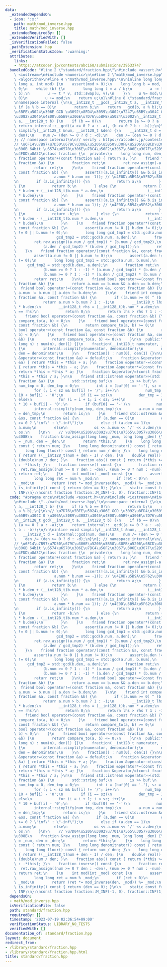 ```yaml
---
data:
  _extendedDependsOn:
  - icon: ':x:'
    path: math/mod_inverse.hpp
    title: math/mod_inverse.hpp
  _extendedRequiredBy: []
  _extendedVerifiedWith: []
  _isVerificationFailed: false
  _pathExtension: hpp
  _verificationStatusIcon: ':warning:'
  attributes:
    links:
    - https://atcoder.jp/contests/abc168/submissions/39533747
  bundledCode: "#line 2 \"standard/fraction.hpp\"\n#include <assert.h>\n\n#include\
    \ <iostream>\n#include <numeric>\n\n#line 2 \"math/mod_inverse.hpp\"\n#include\
    \ <algorithm>\n#line 4 \"math/mod_inverse.hpp\"\n\ninline long long mod_inverse(long\
    \ long a, int mod) {\n    assert(mod > 0);\n    long long b = mod, u = 1, v =\
    \ 0;\n    while (b) {\n        long long t = a / b;\n        a -= t * b, std::swap(a,\
    \ b);\n        u -= t * v, std::swap(u, v);\n    }\n    u %= mod;\n    if (u <\
    \ 0)\n        u += mod;\n    return u;\n}\n#line 8 \"standard/fraction.hpp\"\n\
    \nnamespace internal {\n\n__int128_t __gcd(__int128_t a, __int128_t b) {\n   \
    \ if (a % b == 0)\n        return b;\n    return __gcd(b, a % b);\n}\n\n// \u7D76\
    \u5BFE\u5024\u306E GCD \u3092\u8FD4\u3059\u3002\u7247\u65B9\u304C 0 \u306A\u3089\
    \u3082\u3046\u4E00\u65B9\u306E\u7D76\u5BFE\u5024\u3002\n__int128_t gcd(__int128_t\
    \ a, __int128_t b) {\n    if (b == 0)\n        return (a >= 0 ? a : -a);\n   \
    \ return internal::__gcd((a >= 0 ? a : -a), (b >= 0 ? b : -b));\n}\n\ninline void\
    \ simplify(__int128_t &num, __int128_t &den) {\n    __int128_t d = internal::gcd(num,\
    \ den);\n    num /= (den >= 0 ? d : -d);\n    den /= (den >= 0 ? d : -d);\n}\n\
    }; // namespace internal\n\n// verify : https://atcoder.jp/contests/abc168/submissions/39533747\n\
    // \u6F14\u7B97\u7D50\u679C\u306E\u5206\u5B50\u30FB\u5206\u6BCD\u304C\u3068\u3082\
    \u306B 64bit \u6574\u6570\u306E\u7BC4\u56F2\u3067\u306E\u307F\u52D5\u4F5C\u3092\
    \u4FDD\u8A3C\nclass fraction {\n  private:\n    long long num, den;\n\n    friend\
    \ fraction operator+(const fraction &a) { return a; }\n    friend fraction operator-(const\
    \ fraction &a) {\n        fraction ret;\n        ret.raw_assign(-a.num, a.den);\n\
    \        return ret;\n    }\n\n    friend fraction operator+(const fraction &a,\
    \ const fraction &b) {\n        assert(!(a.is_infinity() && b.is_infinity() &&\n\
    \                 a.num * b.num == -1)); // \u4E0D\u5B9A\u5F62\u306F\u30C0\u30E1\
    \n        if (a.is_infinity()) {\n            return a;\n        } else if (b.is_infinity())\
    \ {\n            return b;\n        } else {\n            return {(__int128_t)a.num\
    \ * b.den + (__int128_t)b.num * a.den,\n                    (__int128_t)a.den\
    \ * b.den};\n        }\n    }\n    friend fraction operator-(const fraction &a,\
    \ const fraction &b) {\n        assert(!(a.is_infinity() && b.is_infinity() &&\n\
    \                 a.num * b.num == 1)); // \u4E0D\u5B9A\u5F62\u306F\u30C0\u30E1\
    \n        if (a.is_infinity()) {\n            return a;\n        } else if (b.is_infinity())\
    \ {\n            return -b;\n        } else {\n            return {(__int128_t)a.num\
    \ * b.den - (__int128_t)b.num * a.den,\n                    (__int128_t)a.den\
    \ * b.den};\n        }\n    }\n    friend fraction operator*(const fraction &a,\
    \ const fraction &b) {\n        assert(a.num != 0 || b.den != 0);\n        assert(a.den\
    \ != 0 || b.num != 0);\n        long long gcd_tmp1 = std::gcd(a.num, b.den),\n\
    \                  gcd_tmp2 = std::gcd(b.num, a.den);\n        fraction ret;\n\
    \        ret.raw_assign((a.num / gcd_tmp1) * (b.num / gcd_tmp2),\n           \
    \            (a.den / gcd_tmp2) * (b.den / gcd_tmp1));\n        return ret;\n\
    \    }\n    friend fraction operator/(const fraction &a, const fraction &b) {\n\
    \        assert(a.num != 0 || b.num != 0);\n        assert(a.den != 0 || b.den\
    \ != 0);\n        long long gcd_tmp1 = std::gcd(a.num, b.num),\n             \
    \     gcd_tmp2 = std::gcd(b.den, a.den);\n        fraction ret;\n        ret.raw_assign(\n\
    \            (b.num >= 0 ? 1 : -1) * (a.num / gcd_tmp1) * (b.den / gcd_tmp2),\n\
    \            (b.num >= 0 ? 1 : -1) * (a.den / gcd_tmp2) * (b.num / gcd_tmp1));\n\
    \        return ret;\n    }\n\n    friend bool operator==(const fraction &a, const\
    \ fraction &b) {\n        return a.num == b.num && a.den == b.den;\n    }\n  \
    \  friend bool operator!=(const fraction &a, const fraction &b) {\n        return\
    \ a.num != b.num || a.den != b.den;\n    }\n\n    friend int compare_to(const\
    \ fraction &a, const fraction &b) {\n        if ((a.num >= 0) ^ (b.num >= 0))\n\
    \            return a.num > b.num ? 1 : -1;\n        __int128_t lhs = (__int128_t)a.num\
    \ * b.den;\n        __int128_t rhs = (__int128_t)b.num * a.den;\n        if (lhs\
    \ == rhs)\n            return 0;\n        return lhs > rhs ? 1 : -1;\n    }\n\n\
    \    friend bool operator>(const fraction &a, const fraction &b) {\n        return\
    \ compare_to(a, b) > 0;\n    }\n    friend bool operator>=(const fraction &a,\
    \ const fraction &b) {\n        return compare_to(a, b) >= 0;\n    }\n    friend\
    \ bool operator<(const fraction &a, const fraction &b) {\n        return compare_to(a,\
    \ b) < 0;\n    }\n    friend bool operator<=(const fraction &a, const fraction\
    \ &b) {\n        return compare_to(a, b) <= 0;\n    }\n\n  public:\n    fraction(long\
    \ long n) : num(n), den(1) {}\n    fraction(__int128_t numerator, __int128_t denominator)\
    \ {\n        internal::simplify(numerator, denominator);\n        num = numerator,\
    \ den = denominator;\n    }\n    fraction() : num(0), den(1) {}\n\n    fraction\
    \ &operator=(const fraction &a) = default;\n    fraction &operator+=(const fraction\
    \ &a) { return *this = *this + a; }\n    fraction &operator-=(const fraction &a)\
    \ { return *this = *this - a; }\n    fraction &operator*=(const fraction &a) {\
    \ return *this = *this * a; }\n    fraction &operator/=(const fraction &a) { return\
    \ *this = *this / a; }\n\n    friend std::istream &operator>>(std::istream &is,\
    \ fraction &a) {\n        std::string buf;\n        is >> buf;\n        __int128_t\
    \ num_tmp = 0, den_tmp = 0;\n        int i = (buf[0] == '-'), sz = buf.size();\n\
    \        for (; i < sz && buf[i] != '/'; i++)\n            num_tmp = num_tmp *\
    \ 10 + buf[i] - '0';\n        if (i == sz)\n            den_tmp = 1;\n       \
    \ else\n            for (i = i + 1; i < sz; i++)\n                den_tmp = den_tmp\
    \ * 10 + buf[i] - '0';\n        if (buf[0] == '-')\n            num_tmp *= -1;\n\
    \        internal::simplify(num_tmp, den_tmp);\n        a.num = num_tmp, a.den\
    \ = den_tmp;\n        return is;\n    }\n    friend std::ostream &operator<<(std::ostream\
    \ &os, const fraction &a) {\n        if (a.den == 0)\n            os << (a.num\
    \ >= 0 ? \"inf\" : \"-inf\");\n        else if (a.den == 1)\n            os <<\
    \ a.num;\n        else\n            os << a.num << '/' << a.den;\n        return\
    \ os;\n    }\n\n    // \u7D04\u5206\u3092\u7701\u7565\u3057\u3066\u4EE3\u5165\u3059\
    \u308B\n    fraction &raw_assign(long long _num, long long _den) {\n        num\
    \ = _num, den = _den;\n        return *this;\n    }\n    long long numerator()\
    \ const { return num; }\n    long long denomitnator() const { return den; }\n\
    \    long long floor() const { return num / den; }\n    long long ceil() const\
    \ { return ((__int128_t)num + den - 1) / den; }\n    double real() const { return\
    \ (double)num / den; }\n    fraction abs() const { return (*this >= 0 ? *this\
    \ : -*this); }\n    fraction inverse() const {\n        fraction ret;\n      \
    \  ret.raw_assign((num >= 0 ? den : -den), (num >= 0 ? num : -num));\n       \
    \ return ret;\n    }\n    int mod(int _mod) const {\n        assert(_mod > 0);\n\
    \        long long ret = num % _mod;\n        if (ret < 0)\n            ret +=\
    \ _mod;\n        return (ret *= mod_inverse(den, _mod)) %= _mod;\n    }\n    bool\
    \ is_infinity() const { return (den == 0); }\n\n    static const fraction M_INF,\
    \ INF;\n};\nconst fraction fraction::M_INF(-1, 0), fraction::INF(1, 0);\n"
  code: "#pragma once\n#include <assert.h>\n\n#include <iostream>\n#include <numeric>\n\
    \n#include \"../math/mod_inverse.hpp\"\n\nnamespace internal {\n\n__int128_t __gcd(__int128_t\
    \ a, __int128_t b) {\n    if (a % b == 0)\n        return b;\n    return __gcd(b,\
    \ a % b);\n}\n\n// \u7D76\u5BFE\u5024\u306E GCD \u3092\u8FD4\u3059\u3002\u7247\
    \u65B9\u304C 0 \u306A\u3089\u3082\u3046\u4E00\u65B9\u306E\u7D76\u5BFE\u5024\u3002\
    \n__int128_t gcd(__int128_t a, __int128_t b) {\n    if (b == 0)\n        return\
    \ (a >= 0 ? a : -a);\n    return internal::__gcd((a >= 0 ? a : -a), (b >= 0 ?\
    \ b : -b));\n}\n\ninline void simplify(__int128_t &num, __int128_t &den) {\n \
    \   __int128_t d = internal::gcd(num, den);\n    num /= (den >= 0 ? d : -d);\n\
    \    den /= (den >= 0 ? d : -d);\n}\n}; // namespace internal\n\n// verify : https://atcoder.jp/contests/abc168/submissions/39533747\n\
    // \u6F14\u7B97\u7D50\u679C\u306E\u5206\u5B50\u30FB\u5206\u6BCD\u304C\u3068\u3082\
    \u306B 64bit \u6574\u6570\u306E\u7BC4\u56F2\u3067\u306E\u307F\u52D5\u4F5C\u3092\
    \u4FDD\u8A3C\nclass fraction {\n  private:\n    long long num, den;\n\n    friend\
    \ fraction operator+(const fraction &a) { return a; }\n    friend fraction operator-(const\
    \ fraction &a) {\n        fraction ret;\n        ret.raw_assign(-a.num, a.den);\n\
    \        return ret;\n    }\n\n    friend fraction operator+(const fraction &a,\
    \ const fraction &b) {\n        assert(!(a.is_infinity() && b.is_infinity() &&\n\
    \                 a.num * b.num == -1)); // \u4E0D\u5B9A\u5F62\u306F\u30C0\u30E1\
    \n        if (a.is_infinity()) {\n            return a;\n        } else if (b.is_infinity())\
    \ {\n            return b;\n        } else {\n            return {(__int128_t)a.num\
    \ * b.den + (__int128_t)b.num * a.den,\n                    (__int128_t)a.den\
    \ * b.den};\n        }\n    }\n    friend fraction operator-(const fraction &a,\
    \ const fraction &b) {\n        assert(!(a.is_infinity() && b.is_infinity() &&\n\
    \                 a.num * b.num == 1)); // \u4E0D\u5B9A\u5F62\u306F\u30C0\u30E1\
    \n        if (a.is_infinity()) {\n            return a;\n        } else if (b.is_infinity())\
    \ {\n            return -b;\n        } else {\n            return {(__int128_t)a.num\
    \ * b.den - (__int128_t)b.num * a.den,\n                    (__int128_t)a.den\
    \ * b.den};\n        }\n    }\n    friend fraction operator*(const fraction &a,\
    \ const fraction &b) {\n        assert(a.num != 0 || b.den != 0);\n        assert(a.den\
    \ != 0 || b.num != 0);\n        long long gcd_tmp1 = std::gcd(a.num, b.den),\n\
    \                  gcd_tmp2 = std::gcd(b.num, a.den);\n        fraction ret;\n\
    \        ret.raw_assign((a.num / gcd_tmp1) * (b.num / gcd_tmp2),\n           \
    \            (a.den / gcd_tmp2) * (b.den / gcd_tmp1));\n        return ret;\n\
    \    }\n    friend fraction operator/(const fraction &a, const fraction &b) {\n\
    \        assert(a.num != 0 || b.num != 0);\n        assert(a.den != 0 || b.den\
    \ != 0);\n        long long gcd_tmp1 = std::gcd(a.num, b.num),\n             \
    \     gcd_tmp2 = std::gcd(b.den, a.den);\n        fraction ret;\n        ret.raw_assign(\n\
    \            (b.num >= 0 ? 1 : -1) * (a.num / gcd_tmp1) * (b.den / gcd_tmp2),\n\
    \            (b.num >= 0 ? 1 : -1) * (a.den / gcd_tmp2) * (b.num / gcd_tmp1));\n\
    \        return ret;\n    }\n\n    friend bool operator==(const fraction &a, const\
    \ fraction &b) {\n        return a.num == b.num && a.den == b.den;\n    }\n  \
    \  friend bool operator!=(const fraction &a, const fraction &b) {\n        return\
    \ a.num != b.num || a.den != b.den;\n    }\n\n    friend int compare_to(const\
    \ fraction &a, const fraction &b) {\n        if ((a.num >= 0) ^ (b.num >= 0))\n\
    \            return a.num > b.num ? 1 : -1;\n        __int128_t lhs = (__int128_t)a.num\
    \ * b.den;\n        __int128_t rhs = (__int128_t)b.num * a.den;\n        if (lhs\
    \ == rhs)\n            return 0;\n        return lhs > rhs ? 1 : -1;\n    }\n\n\
    \    friend bool operator>(const fraction &a, const fraction &b) {\n        return\
    \ compare_to(a, b) > 0;\n    }\n    friend bool operator>=(const fraction &a,\
    \ const fraction &b) {\n        return compare_to(a, b) >= 0;\n    }\n    friend\
    \ bool operator<(const fraction &a, const fraction &b) {\n        return compare_to(a,\
    \ b) < 0;\n    }\n    friend bool operator<=(const fraction &a, const fraction\
    \ &b) {\n        return compare_to(a, b) <= 0;\n    }\n\n  public:\n    fraction(long\
    \ long n) : num(n), den(1) {}\n    fraction(__int128_t numerator, __int128_t denominator)\
    \ {\n        internal::simplify(numerator, denominator);\n        num = numerator,\
    \ den = denominator;\n    }\n    fraction() : num(0), den(1) {}\n\n    fraction\
    \ &operator=(const fraction &a) = default;\n    fraction &operator+=(const fraction\
    \ &a) { return *this = *this + a; }\n    fraction &operator-=(const fraction &a)\
    \ { return *this = *this - a; }\n    fraction &operator*=(const fraction &a) {\
    \ return *this = *this * a; }\n    fraction &operator/=(const fraction &a) { return\
    \ *this = *this / a; }\n\n    friend std::istream &operator>>(std::istream &is,\
    \ fraction &a) {\n        std::string buf;\n        is >> buf;\n        __int128_t\
    \ num_tmp = 0, den_tmp = 0;\n        int i = (buf[0] == '-'), sz = buf.size();\n\
    \        for (; i < sz && buf[i] != '/'; i++)\n            num_tmp = num_tmp *\
    \ 10 + buf[i] - '0';\n        if (i == sz)\n            den_tmp = 1;\n       \
    \ else\n            for (i = i + 1; i < sz; i++)\n                den_tmp = den_tmp\
    \ * 10 + buf[i] - '0';\n        if (buf[0] == '-')\n            num_tmp *= -1;\n\
    \        internal::simplify(num_tmp, den_tmp);\n        a.num = num_tmp, a.den\
    \ = den_tmp;\n        return is;\n    }\n    friend std::ostream &operator<<(std::ostream\
    \ &os, const fraction &a) {\n        if (a.den == 0)\n            os << (a.num\
    \ >= 0 ? \"inf\" : \"-inf\");\n        else if (a.den == 1)\n            os <<\
    \ a.num;\n        else\n            os << a.num << '/' << a.den;\n        return\
    \ os;\n    }\n\n    // \u7D04\u5206\u3092\u7701\u7565\u3057\u3066\u4EE3\u5165\u3059\
    \u308B\n    fraction &raw_assign(long long _num, long long _den) {\n        num\
    \ = _num, den = _den;\n        return *this;\n    }\n    long long numerator()\
    \ const { return num; }\n    long long denomitnator() const { return den; }\n\
    \    long long floor() const { return num / den; }\n    long long ceil() const\
    \ { return ((__int128_t)num + den - 1) / den; }\n    double real() const { return\
    \ (double)num / den; }\n    fraction abs() const { return (*this >= 0 ? *this\
    \ : -*this); }\n    fraction inverse() const {\n        fraction ret;\n      \
    \  ret.raw_assign((num >= 0 ? den : -den), (num >= 0 ? num : -num));\n       \
    \ return ret;\n    }\n    int mod(int _mod) const {\n        assert(_mod > 0);\n\
    \        long long ret = num % _mod;\n        if (ret < 0)\n            ret +=\
    \ _mod;\n        return (ret *= mod_inverse(den, _mod)) %= _mod;\n    }\n    bool\
    \ is_infinity() const { return (den == 0); }\n\n    static const fraction M_INF,\
    \ INF;\n};\nconst fraction fraction::M_INF(-1, 0), fraction::INF(1, 0);\n"
  dependsOn:
  - math/mod_inverse.hpp
  isVerificationFile: false
  path: standard/fraction.hpp
  requiredBy: []
  timestamp: '2023-07-19 02:36:54+09:00'
  verificationStatus: LIBRARY_NO_TESTS
  verifiedWith: []
documentation_of: standard/fraction.hpp
layout: document
redirect_from:
- /library/standard/fraction.hpp
- /library/standard/fraction.hpp.html
title: standard/fraction.hpp
---
```

